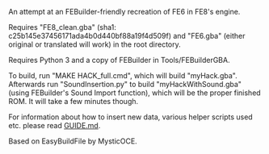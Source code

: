 An attempt at an FEBuilder-friendly recreation of FE6 in FE8's engine.

Requires "FE8_clean.gba" (sha1: c25b145e37456171ada4b0d440bf88a19f4d509f) and "FE6.gba" (either original or translated will work) in the root directory.

Requires Python 3 and a copy of FEBuilder in Tools/FEBuilderGBA.

To build, run "MAKE HACK_full.cmd", which will build "myHack.gba". Afterwards run "SoundInsertion.py" to build "myHackWithSound.gba" (using FEBuilder's Sound Import function), which will be the proper finished ROM. It will take a few minutes though.

For information about how to insert new data, various helper scripts used etc. please read [GUIDE.md](GUIDE.md).

Based on EasyBuildFile by MysticOCE.